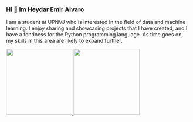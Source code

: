 ### Hi 👋 Im Heydar Emir Alvaro
I am a student at UPNVJ who is interested in the field of data and machine learning. I enjoy sharing and showcasing projects that I have created, and I have a fondness for the Python programming language. As time goes on, my skills in this area are likely to expand further.

<p align="left">
<a href="https://github.com/MarceloGiovanni908">
  <img height="180em" src="https://github-readme-stats-eight-theta.vercel.app/api?username=MarceloGiovanni908&show_icons=true&theme=algolia&include_all_commits=true&count_private=true"/>
  <img height="180em" src="https://github-readme-stats-eight-theta.vercel.app/api/top-langs/?username=MarceloGiovanni908&layout=compact&langs_count=8&theme=algolia"/>
</a>
</p>
